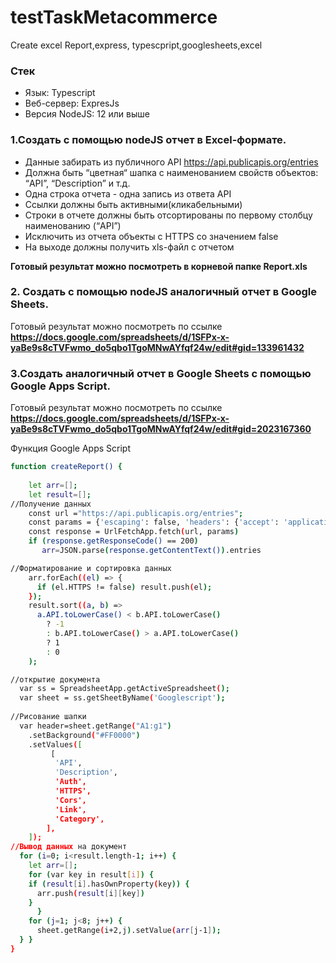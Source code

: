# testTaskMetacommerce
Create excel Report,express, typescpript,googlesheets,excel
### Стек
- Язык: Typescript
- Веб-сервер: ExpresJs
- Версия NodeJS: 12 или выше

### 1.Создать с помощью nodeJS отчет в Excel-формате.
- Данные забирать из публичного API https://api.publicapis.org/entries
- Должна быть “цветная“ шапка с наименованием свойств объектов: “API”,
“Description” и т.д.
- Одна строка отчета - одна запись из ответа API
- Ссылки должны быть активными(кликабельными)
-  Строки в отчете должны быть отсортированы по первому столбцу
наименованию (“API”)
- Исключить из отчета объекты с HTTPS со значением false
-  На выходе должны получить xls-файл с отчетом

**Готовый результат можно посмотреть в корневой папке Report.xls**

### 2. Создать с помощью nodeJS аналогичный отчет в Google Sheets.
Готовый результат можно посмотреть по ссылке
**https://docs.google.com/spreadsheets/d/1SFPx-x-yaBe9s8cTVFwmo_do5qbo1TgoMNwAYfqf24w/edit#gid=133961432**
### 3.Создать аналогичный отчет в Google Sheets с помощью Google Apps Script.

Готовый результат можно посмотреть по ссылке
**https://docs.google.com/spreadsheets/d/1SFPx-x-yaBe9s8cTVFwmo_do5qbo1TgoMNwAYfqf24w/edit#gid=2023167360**

Функция Google Apps Script
```sh
function createReport() {
   
    let arr=[];
    let result=[];
//Получение данных
    const url ="https://api.publicapis.org/entries";
    const params = {'escaping': false, 'headers': {'accept': 'application/json'}}
    const response = UrlFetchApp.fetch(url, params)
    if (response.getResponseCode() == 200)
       arr=JSON.parse(response.getContentText()).entries

//Форматирование и сортировка данных 
    arr.forEach((el) => {
      if (el.HTTPS != false) result.push(el);
    });
    result.sort((a, b) =>
      a.API.toLowerCase() < b.API.toLowerCase()
        ? -1
        : b.API.toLowerCase() > a.API.toLowerCase()
        ? 1
        : 0
    );

//открытие документа
  var ss = SpreadsheetApp.getActiveSpreadsheet();
  var sheet = ss.getSheetByName('Googlescript');
  
//Рисование шапки
  var header=sheet.getRange("A1:g1")
    .setBackground("#FF0000")
    .setValues([
         [
          'API',
          'Description',
          'Auth',
          'HTTPS',
          'Cors',
          'Link',
          'Category',
        ],
    ]);
//Вывод данных на документ
  for (i=0; i<result.length-1; i++) {	
    let arr=[];
    for (var key in result[i]) {
    if (result[i].hasOwnProperty(key)) {
      arr.push(result[i][key])
    }
      }
    for (j=1; j<8; j++) {	
      sheet.getRange(i+2,j).setValue(arr[j-1]);
  } }
}

```
